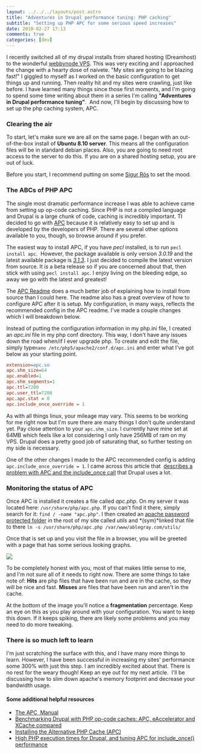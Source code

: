 ```yaml
---
layout: ../../../layouts/post.astro
title: "Adventures in Drupal performance tuning: PHP caching"
subtitle: "Setting up PHP APC for some serious speed increases"
date: 2010-02-27 17:13
comments: true
categories: [dev]
---
```

I recently switched all of my drupal installs from shared hosting (Dreamhost) to the wonderful [webbynode VPS](http://webbynode.com). This was very exciting and I approached the change with a hearty dose of naivete. "My sites are going to be blazing fast!" I giggled to myself as I worked on the basic configuration to get things up and running. Then reality hit and my sites were crawling, just like before. I have learned many things since those first moments, and I'm going to spend some time writing about them in a series I'm calling **"Adventures in Drupal performance tuning"**.  And now, I'll begin by discussing how to set up the php caching system, APC.

### Clearing the air

To start, let's make sure we are all on the same page. I began with an out-of-the-box install of **Ubuntu 8.10 server**. This means all the configuration files will be in standard debian places. Also, you are going to need root access to the server to do this. If you are on a shared hosting setup, you are out of luck.

Before you start, I recommend putting on some [Sigur Rós](http://lala.com/zykC) to set the mood.

### The ABCs of PHP APC

The single most dramatic performance increase I was able to achieve came from setting up op-code caching. Since PHP is not a compiled language and Drupal is a large chunk of code, caching is incredibly important. TI decided to go with [APC](http://php.net/manual/en/book.apc.php) because it is relatively easy to set up and is developed by the developers of PHP. There are several other options available to you, though, so browse around if you prefer.

The easiest way to install APC, if you have *pecl* installed, is to run `pecl install apc`.  However, the package available is only version *3.0.19* and the latest available package is *[3.1.3](http://pecl.php.net/package/APC)*. I just decided to compile the latest version from source. It *is* a beta release so if you are concerned about that, then stick with using `pecl install apc`. I enjoy living on the bleeding edge, so away we go with the latest and greatest!

The [APC Readme](http://svn.php.net/viewvc/pecl/apc/tags/APC_3_1_3/INSTALL?view=markup) does a much better job of explaining how to install from source than I could here. The readme also has a great overview of how to configure APC after it is setup. My configuration, in many ways, reflects the recommended config in the APC readme. I've made a couple changes which I will breakdown below.

Instead of putting the configuration information in my php.ini file, I created an *apc.ini* file in my php conf directory. This way, I don't have any issues down the road when/if I ever upgrade php. To create and edit the file, simply type`nano /etc/php5/apache2/conf.d/apc.ini` and enter what I've got below as your starting point.

```ini 
extension=apc.so
apc.shm_size=64
apc.enabled=1
apc.shm_segments=1
apc.ttl=7200
apc.user_ttl=7200
apc.apc.stat = 0
apc.include_once_override = 1
```

As with all things linux, your mileage may vary. This seems to be working for me right now but I'm sure there are many things I don't quite understand yet. Pay close attention to your `apc.shm_size`. I currently have mine set at 64MB which feels like a lot considering I only have 256MB of ram on my VPS. Drupal does a pretty good job of saturating that, so further testing on my side is necessary. 

One of the other changes I made to the APC recommended config is adding `apc.include_once_override = 1`. I came across this article that  [describes a problem with APC and the include_once call](http://2bits.com/articles/high-php-execution-times-drupal-and-tuning-apc-includeonce-performance.html) that Drupal uses a lot. 

### Monitoring the status of APC

Once APC is installed it creates a file called *apc.php*. On my server it was located here: `/usr/share/php/apc.php`. If you can't find it there, simply search for it: `find / -name "apc.php"`. I then created an [apache password protected folder](http://linuxhelp.blogspot.com/2006/02/password-protect-your-website-hosted.html) in the root of my site called *utils* and *(sym)*linked that file to there `ln -s /usr/share/php/apc.php /var/www/ablegray.com/utils/`

Once that is set up and you visit the file in a browser, you will be greeted with a page that has some serious looking graphs.

<img src="/images/posts/APC.png" class="full" />

To be completely honest with you, most of that makes little sense to me, and I'm not sure all of it needs to right now. There are some things to take note of: **Hits** are php files that have been run and are in the cache, so they will be nice and fast. **Misses** are files that have been run and aren't in the cache.

At the bottom of the image you'll notice a **fragmentation** percentage. Keep an eye on this as you play around with your configuration. You want to keep this down. If it keeps spiking, there are likely some problems and you may need to do more tweaking.

### There is so much left to learn

I'm just scratching the surface with this, and I have many more things to learn. However, I have been successful in increasing my sites' performance some 300% with just this step. I am incredibly excited about that. There is no rest for the weary though! Keep an eye out for my next article.  I'll be discussing how to slim down apache's memory footprint and decrease your bandwidth usage.

#### Some additional helpful resources

* [The APC  Manual](http://php.net/manual/en/book.apc.php)
* [Benchmarking Drupal with PHP op-code caches: APC, eAccelerator and XCache compared](http://2bits.com/articles/benchmarking-drupal-with-php-op-code-caches-apc-eaccelerator-and-xcache-compared.html)
* [Installing the Alternative PHP Cache (APC)](http://www.debian-administration.org/articles/574)
* [High PHP execution times for Drupal, and tuning APC for include_once() performance](http://2bits.com/articles/high-php-execution-times-drupal-and-tuning-apc-includeonce-performance.html)

